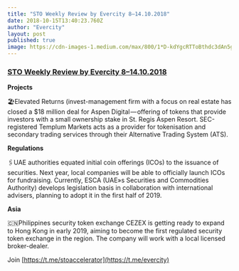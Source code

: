 ```yaml
---
title: "STO Weekly Review by Evercity 8–14.10.2018"
date: 2018-10-15T13:40:23.760Z
author: "Evercity"
layout: post
published: true
image: https://cdn-images-1.medium.com/max/800/1*D-kdYgcRTToBthdc3dAn5g.png
---
```


### [STO Weekly Review by Evercity 8–14.10.2018](https://steemit.com/sto/@evercity/sto-weekly-review-by-evercity-8-14-10-2018)


**Projects**

🏖Elevated Returns (invest-management firm with a focus on real estate has closed a $18 million deal for Aspen Digital — offering of tokens that provide investors with a small ownership stake in St. Regis Aspen Resort. SEC-registered Templum Markets acts as a provider for tokenisation and secondary trading services through their Alternative Trading System (ATS).

**Regulations**

🖇UAE authorities equated initial coin offerings (ICOs) to the issuance of securities. Next year, local companies will be able to officially launch ICOs for fundraising. Currently, ESCA (UAE»s Securities and Commodities Authority) develops legislation basis in collaboration with international advisers, planning to adopt it in the first half of 2019.

**Asia**

🇨🇳Philippines security token exchange CEZEX is getting ready to expand to Hong Kong in early 2019, aiming to become the first regulated security token exchange in the region. The company will work with a local licensed broker-dealer.

Join [https://t.me/stoaccelerator](https://t.me/evercity)
